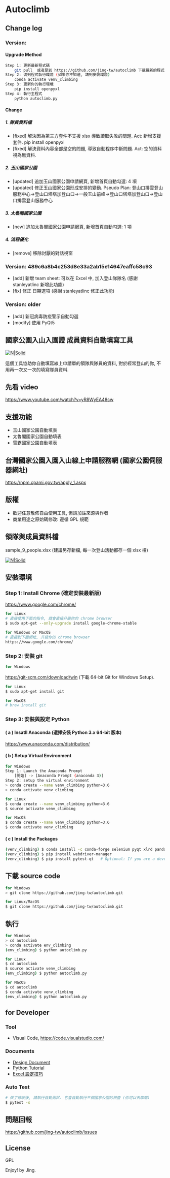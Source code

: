 # Autoclimb

## Change log
### Version:
#### Upgrade Method
```bash
Step 1: 更新最新程式碼
    git pull  或者是到 https://github.com/jing-tw/autoclimb 下載最新的程式, 更新你的 local 程式碼 
Step 2: 切到程式執行環境 (如果你不知道, 請到安裝環境)
    conda activate venv_climbing
Step 3: 更新你的執行環境
    pip install openpyxl
Step 4: 執行主程式
    python autoclimb.py
```

#### Change
##### 1. 隊員資料檔
- [fixed] 解決因為第三方套件不支援 xlsx 導致讀取失敗的問題. Act: 新增支援套件. pip install openpyxl 
- [fixed] 解決資料內容全部是空的問題, 導致自動程序中斷問題. Act: 空的資料視為無資料.

##### 2. 玉山國家公園
- [updated] 追加玉山國家公園申請網頁, 新增首頁自動勾選: 4 項
- [updated] 修正玉山國家公園形成安排的變動. Pseudo Plan: 登山口排雲登山服務中心→登山口塔塔加登山口→一般玉山前峰→登山口塔塔加登山口→登山口排雲登山服務中心

##### 3. 太魯閣國家公園
- [new] 追加太魯閣國家公園申請網頁, 新增首頁自動勾選: 1 項

##### 4. 流程優化
- [remove] 移除討厭的對話視窗


### Version: 489c6a8b4c253d8e33a2ab15e14647eaffc58c93
- [add] 新增 team sheet: 可以在 Excel 中, 加入登山隊隊名 (感謝 stanleyatlinc 新增此功能)
- [fix] 修正 日期選項 (感謝 stanleyatlinc 修正此功能)
### Version: older
- [add] 新冠病毒防疫警示自動勾選
- [modify] 使用 PyQt5

## 國家公園入山入園證 成員資料自動填寫工具
[![N|Solid](https://4.bp.blogspot.com/-DAIv22gkCfc/XKG1TTMJ0UI/AAAAAAAAeE4/qddEt243nTwt-7AgdTKqJzb0R897nOG4wCLcBGAs/s1600/Screenshot%2Bfrom%2B2019-04-01%2B14-50-36.png)](https://4.bp.blogspot.com/-DAIv22gkCfc/XKG1TTMJ0UI/AAAAAAAAeE4/qddEt243nTwt-7AgdTKqJzb0R897nOG4wCLcBGAs/s1600/Screenshot%2Bfrom%2B2019-04-01%2B14-50-36.png)

這個工具協助你自動填寫線上申請單的領隊與隊員的資料, 對於經常登山的你, 不用再一次又一次的填寫隊員資料.

## 先看 video
https://www.youtube.com/watch?v=yR8WyEA48cw

## 支援功能
- 玉山國家公園自動填表
- 太魯閣國家公園自動填表
- 雪霸國家公園自動填表

## 台灣國家公園入園入山線上申請服務網 (國家公園伺服器網址)
https://npm.cpami.gov.tw/apply_1.aspx

## 版權
- 歡迎任意散佈自由使用工具, 但請加註來源與作者
- 商業用途之原始碼修改: 遵循 GPL 規範

## 領隊與成員資料檔
sample_9_people.xlsx   (建議另存新檔, 每一次登山活動都存一個 xlsx 檔)

[![N|Solid](https://2.bp.blogspot.com/-CCmP-Ghkuo0/XKF5UameYrI/AAAAAAAAeBQ/aDO1JYJzIFkxmNJLtYCZAFw9i--oNOqMwCLcBGAs/s1600/Screenshot%2Bfrom%2B2019-04-01%2B10-33-49.png)](https://2.bp.blogspot.com/-CCmP-Ghkuo0/XKF5UameYrI/AAAAAAAAeBQ/aDO1JYJzIFkxmNJLtYCZAFw9i--oNOqMwCLcBGAs/s1600/Screenshot%2Bfrom%2B2019-04-01%2B10-33-49.png)

## 安裝環境
### Step 1: Install Chrome (確定安裝最新版)
https://www.google.com/chrome/
```sh
for Linux
# 直接使用下面的指令, 就會直接升級你的 chrome browser
$ sudo apt-get --only-upgrade install google-chrome-stable
```
```sh
for Windows or MacOS
# 直接到下面網址, 升級你的 chrome browser
https://www.google.com/chrome/
```

### Step 2: 安裝 git ###
```sh
for Windows
```
https://git-scm.com/download/win (下載 64-bit Git for Windows Setup).

```sh
for Linux
$ sudo apt-get install git

for MacOS
# brew install git
```

### Step 3: 安裝與設定 Python
#### ( a ) Insatll Anaconda (選擇安裝 Python 3.x 64-bit 版本)
https://www.anaconda.com/distribution/

#### ( b ) Setup Virtual Environment
```sh
for Windows
Step 1: Launch the Anaconda Prompt
    [開始] -> [Anaconda Prompt (anaconda 3)]
Step 2: setup the virtual environment
> conda create --name venv_climbing python=3.6
> conda activate venv_climbing

for Linux
$ conda create --name venv_climbing python=3.6
$ source activate venv_climbing

for MacOS
$ conda create --name venv_climbing python=3.6
$ conda activate venv_climbing
```

#### ( c ) Install the Packages
```sh
(venv_climbing) $ conda install -c conda-forge selenium pyqt xlrd pandas openpyxl
(venv_climbing) $ pip install webdriver-manager
(venv_climbing) $ pip install pytest-qt   # Optional: If you are a developper.
```

## 下載 source code
```sh
for Windows
> git clone https://github.com/jing-tw/autoclimb.git

for Linux/MacOS
$ git clone https://github.com/jing-tw/autoclimb.git
```

## 執行
```sh
for Windows
> cd autoclimb
> conda activate env_climbing
(env_climbing) $ python autoclimb.py

for Linux
$ cd autoclimb
$ source activate venv_climbing
(env_climbing) $ python autoclimb.py

for MacOS
$ cd autoclimb
$ conda activate venv_climbing
(env_climbing) $ python autoclimb.py
```

## for Developer
### Tool
- Visual Code, https://code.visualstudio.com/

### Documents
- [Design Document](https://docs.google.com/spreadsheets/d/1zBzCCGJZ_3ZbQgUl_GSnXP8J3mQQUV7dGDGVw76bHoM/edit?usp=sharing)
- [Python Tutorial](https://docs.google.com/document/d/1U1DZayMw3cEL8ZdOzN_gHTSscGgNYd_E1NKMIRDAXzY/edit?usp=sharing)
- [Excel 設定技巧](https://docs.google.com/document/d/1AG0J3jg4ULTDfpDM3BD9i5ZeutwTJr4b7w9iTzz-DEM/edit?usp=sharing)

### Auto Test
```sh
# 做了修改後, 請執行自動測試. 它會自動執行三個國家公園的檢查 (你可以去咖啡)
$ pytest -s
```

## 問題回報
https://github.com/jing-tw/autoclimb/issues

License
----
GPL


Enjoy!
by Jing.
